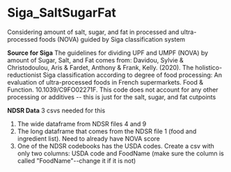 # Siga_SaltSugarFat
Considering amount of salt, sugar, and fat in processed and ultra-processed foods (NOVA) guided by Siga classification system 

**Source for Siga**
The guidelines for dividing UPF and UMPF (NOVA) by amount of Sugar, Salt, and Fat comes from: Davidou, Sylvie & Christodoulou, Aris & Fardet, Anthony & Frank, Kelly. (2020). The holistico-reductionist Siga classification according to degree of food processing: An evaluation of ultra-processed foods in French supermarkets. Food & Function. 10.1039/C9FO02271F. 
This code does not account for any other processing or additives -- this is just for the salt, sugar, and fat cutpoints

**NDSR Data**
3 csvs needed for this
1) The wide dataframe from NDSR files 4 and 9 
2) The long dataframe that comes from the NDSR file 1 (food and ingredient list).  Need to already have NOVA score
3) One of the NDSR codebooks has the USDA codes. Create a csv with only two columns: USDA code and FoodName (make sure the column is called "FoodName"--change it if it is not)
